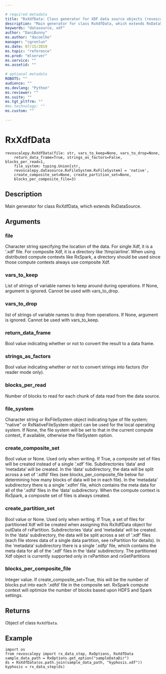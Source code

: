 ```yaml
--- 
 
# required metadata 
title: "RxXdfData: Class generator for XDF data source objects (revoscalepy)" 
description: "Main generator for class RxXdfData, which extends RxDataSource." 
keywords: "datasource, xdf" 
author: "DaniBunny"
ms.author: "dacoelho" 
manager: "cgronlun" 
ms.date: 07/15/2019
ms.topic: "reference" 
ms.prod: "mlserver" 
ms.service: "" 
ms.assetid: "" 
 
# optional metadata 
ROBOTS: "" 
audience: "" 
ms.devlang: "Python" 
ms.reviewer: "" 
ms.suite: "" 
ms.tgt_pltfrm: "" 
#ms.technology: "" 
ms.custom: "" 
 
---
```


# RxXdfData


 



```
revoscalepy.RxXdfData(file: str, vars_to_keep=None, vars_to_drop=None,
    return_data_frame=True, strings_as_factors=False, blocks_per_read=1,
    file_system: typing.Union[str,
    revoscalepy.datasource.RxFileSystem.RxFileSystem] = 'native',
    create_composite_set=None, create_partition_set=None,
    blocks_per_composite_file=3)
```





## Description

Main generator for class RxXdfData, which extends RxDataSource.


## Arguments


### file

Character string specifying the location of the data. For single
Xdf, it is a ‘.xdf’ file. For composite Xdf, it is a directory like
‘/tmp/airline’. When using distributed compute contexts like RxSpark,
a directory should be used since those compute contexts always use composite Xdf.


### vars_to_keep

List of strings of variable names to keep around during
operations. If None, argument is ignored. Cannot be used with vars_to_drop.


### vars_to_drop

list of strings of variable names to drop from
operations. If None, argument is ignored. Cannot be used with vars_to_keep.


### return_data_frame

Bool value indicating whether or not to convert the
result to a data frame.


### strings_as_factors

Bool value indicating whether or not to convert
strings into factors (for reader mode only).


### blocks_per_read

Number of blocks to read for each chunk of data read
from the data source.


### file_system

Character string or RxFileSystem object indicating type
of file system; “native” or RxNativeFileSystem object can be used for the
local operating system. If None, the file system will be set to that in
the current compute context, if available, otherwise the fileSystem option.


### create_composite_set

Bool value or None. Used only when writing.
If True, a composite set of files will be created instead of a single ‘.xdf’
file. Subdirectories ‘data’ and ‘metadata’ will be created. In the ‘data’
subdirectory, the data will be split across a set of ‘.xdfd’ files (see
blocks_per_composite_file below for determining how many blocks of data will be
in each file). In the ‘metadata’ subdirectory there is a single ‘.xdfm’ file,
which contains the meta data for all of the ‘.xdfd’ files in the ‘data’
subdirectory. When the compute context is RxSpark, a composite set of files is always created.


### create_partition_set

Bool value or None. Used only when writing.
If True, a set of files for partitioned Xdf will be created when assigning
this RxXdfData object for outData of rxPartition. Subdirectories ‘data’ and
‘metadata’ will be created. In the ‘data’ subdirectory, the data will be
split across a set of ‘.xdf’ files (each file stores data of a single data
partition, see rxPartition for details). In the ‘metadata’ subdirectory there
is a single ‘.xdfp’ file, which contains the meta data for all of the ‘.xdf’
files in the ‘data’ subdirectory. The partitioned Xdf object is currently
supported only in rxPartition and rxGetPartitions


### blocks_per_composite_file

Integer value. If
create_composite_set=True, this will be the number of blocks put into each
‘.xdfd’ file in the composite set. RxSpark compute context will optimize
the number of blocks based upon HDFS and Spark settings.


## Returns

Object of class `RxXdfData`.


## Example



```
import os
from revoscalepy import rx_data_step, RxOptions, RxXdfData
sample_data_path = RxOptions.get_option("sampleDataDir")
ds = RxXdfData(os.path.join(sample_data_path, "kyphosis.xdf"))
kyphosis = rx_data_step(ds)
```


